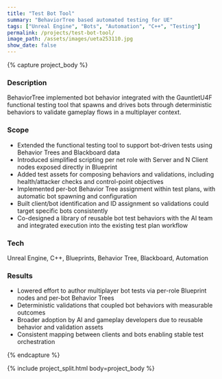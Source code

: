```yaml
---
title: "Test Bot Tool"
summary: "BehaviorTree based automated testing for UE"
tags: ["Unreal Engine", "Bots", "Automation", "C++", "Testing"]
permalink: /projects/test-bot-tool/
image_path: /assets/images/ueta253110.jpg
show_date: false
---
```


{% capture project_body %}
### Description
BehaviorTree implemented bot behavior integrated with the GauntletU4F functional testing tool that spawns and drives bots through deterministic behaviors to validate gameplay flows in a multiplayer context.

### Scope
<ul>
  <li>Extended the functional testing tool to support bot-driven tests using Behavior Trees and Blackboard data</li>
  <li>Introduced simplified scripting per net role with Server and N Client nodes exposed directly in Blueprint</li>
  <li>Added test assets for composing behaviors and validations, including health/attacker checks and control-point objectives</li>
  <li>Implemented per-bot Behavior Tree assignment within test plans, with automatic bot spawning and configuration</li>
  <li>Built client/bot identification and ID assignment so validations could target specific bots consistently</li>
  <li>Co-designed a library of reusable bot test behaviors with the AI team and integrated execution into the existing test plan workflow</li>
</ul>

### Tech
Unreal Engine, C++, Blueprints, Behavior Tree, Blackboard, Automation

### Results
<ul>
  <li>Lowered effort to author multiplayer bot tests via per-role Blueprint nodes and per-bot Behavior Trees</li>
  <li>Deterministic validations that coupled bot behaviors with measurable outcomes</li>
  <li>Broader adoption by AI and gameplay developers due to reusable behavior and validation assets</li>
  <li>Consistent mapping between clients and bots enabling stable test orchestration</li>
</ul>
{% endcapture %}

{% include project_split.html body=project_body %}
